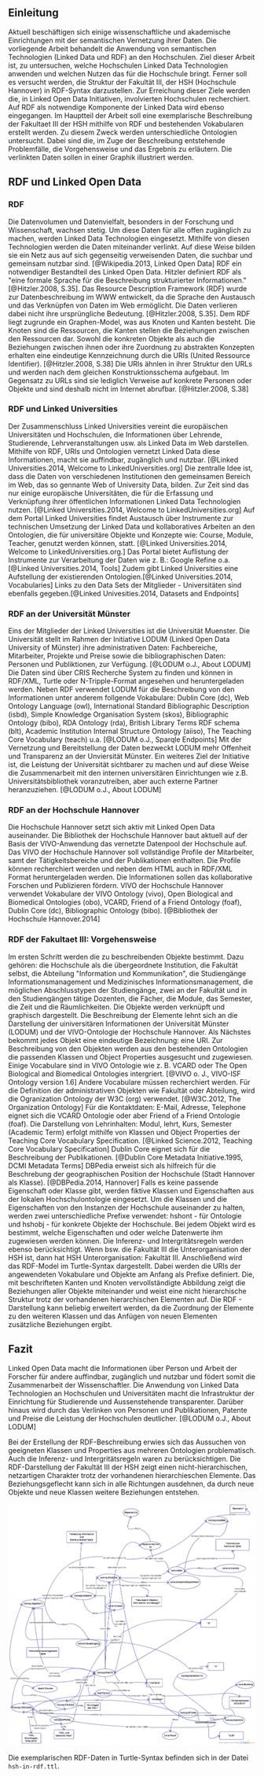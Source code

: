 ## Einleitung

Aktuell beschäftigen sich einige wissenschaftliche und akademische Einrichtungen mit der semantischen Vernetzung ihrer Daten. Die vorliegende Arbeit behandelt die Anwendung von semantischen Technologien (Linked Data und RDF) an den Hochschulen. Ziel dieser Arbeit ist, zu untersuchen, welche Hochschulen Linked Data Technologien anwenden und welchen Nutzen das für die Hochschule bringt. Ferner soll es versucht werden, die Struktur der Fakultät III, der HSH (Hochschule Hannover) in RDF-Syntax darzustellen. Zur Erreichung dieser Ziele werden die, in Linked Open Data Initiativen, involvierten Hochschulen recherchiert. Auf RDF als notwendige Komponente der Linked Data wird ebenso eingegangen. Im Hauptteil der Arbeit soll eine exemplarische Beschreibung der Fakultaet III der HSH mithilfe von RDF und bestehenden Vokabularen erstellt werden. Zu diesem Zweck werden unterschiedliche Ontologien untersucht. Dabei sind  die, im Zuge der Beschreibung entstehende Problemfälle, die Vorgehensweise und das Ergebnis zu erläutern. Die verlinkten Daten sollen in einer Graphik illustriert werden.   

## RDF und Linked Open Data  

### RDF

Die Datenvolumen und Datenvielfalt, besonders in der Forschung und Wissenschaft, wachsen stetig. Um diese Daten für alle offen zugänglich zu machen, werden Linked Data Technologien eingesetzt. Mithilfe von diesen Technologien werden die Daten miteinander verlinkt. Auf diese Weise bilden sie ein Netz aus auf sich gegenseitig verweisenden Daten, die suchbar und gemeinsam nutzbar sind. [@Wikipedia.2013, Linked Open Data] RDF ein notwendiger Bestandteil des Linked Open Data. Hitzler definiert RDF als "eine formale Sprache für die Beschreibung strukturierter Informationen." [@Hitzler.2008, S.35]. Das Resource Description Framework (RDF) wurde zur Datenbeschreibung im WWW entwickelt, da die Sprache den Austausch und das Verknüpfen von Daten im Web ermöglicht. Die Daten verlieren dabei nicht ihre ursprüngliche Bedeutung. [@Hitzler.2008, S.35]. Dem RDF liegt zugrunde ein Graphen-Model, was aus Knoten und Kanten besteht. Die Knoten sind die Ressourcen, die Kanten stellen die Beziehungen zwischen den Ressourcen dar. Sowohl die konkreten Objekte als auch die Beziehungen zwischen ihnen oder ihre Zuordnung zu abstrakten Konzepten erhalten eine eindeutige Kennzeichnung durch die URIs (United Ressource Identifier). [@Hitzler.2008, S.38] 
Die URIs ähnlen in ihrer Struktur den URLs und werden nach dem gleichen Konstruktionsschema aufgebaut. Im Gegensatz zu URLs sind sie lediglich Verweise auf konkrete Personen oder Objekte und sind deshalb nicht im Internet abrufbar. [@Hitzler.2008, S.38]


### RDF und Linked Universities

Der Zusammenschluss  Linked Universities vereint die europäischen Universitäten und Hochschulen, die Informationen über Lehrende, Studierende, Lehrveranstaltungen usw. als Linked Data im Web darstellen. Mithilfe von RDF, URIs und Ontologien vernetzt Linked Data diese Informationen, macht sie auffindbar,  zugänglich und nutzbar. [@Linked Universities.2014, Welcome to LinkedUniversities.org]
Die zentralle Idee ist, dass die Daten von verschiedenen Institutionen den gemeinsamen Bereich im Web, das so gennante Web of University Data, bilden. Zur Zeit sind das nur einige europäische Universitäten, die  für die Erfassung und Verknüpfung ihrer öffentlichen Informationen Linked Data Technologien nutzen. [@Linked Universities.2014, Welcome to LinkedUniversities.org]
Auf dem Portal Linked Universities findet Austausch über Instrumente zur technischen Umsetzung der Linked Data und kollaboratives Arbeiten an den Ontologien, die für universitäre Objekte und Konzepte wie: Course, Module, Teacher, genutzt werden können, statt. [@Linked Universities.2014, Welcome to LinkedUniversities.org.] Das Portal bietet Auflistung der Instrumente zur Verarbeitung der Daten wie z. B.: Google Refine o.a. [@Linked Universities.2014, Tools] Zudem gibt Linked Universities eine Aufstellung der existierenden Ontologien.[@Linked Universities.2014, Vocabularies] Links zu den Data Sets der Mitglieder - Universitäten sind ebenfalls gegeben.[@Linked Univesities.2014, Datasets and Endpoints]

### RDF an der Universität Münster

Eins der Mitglieder der Linked Universities ist die Universität Muenster. 
Die Universität stellt im Rahmen der Initiative LODUM (Linked Open Data University of Münster) ihre administrativen Daten:  Fachbereiche, Mitarbeiter, Projekte und Preise sowie die bibliographischen Daten: Personen und Publiktionen, zur Verfügung. [@LODUM o.J., About LODUM] Die Daten sind über CRIS Recherche System zu finden und können in RDF/XML, Turtle oder N-Tripple-Format angesehen und heruntergeladen werden. Neben RDF verwendet LODUM für die Beschreibung von den Informationen  unter anderem follgende Vokabulare: Dublin Core (dc), Web Ontology Language (owl),  International Standard Bibliographic Description (isbd),  Simple Knowledge Organisation System (skos), Bibliographic Ontology (bibo), RDA Ontology (rda), British Library Terms RDF schema (blt), Academic Institution Internal Structure Ontology (aiiso), The Teaching Core Vocabulary (teach) u.a. [@LODUM o.J., Sparqle Endpoints]
Mit der Vernetzung und Bereitstellung der Daten bezweckt LODUM mehr Offenheit und  Transparenz an der Unviersität Münster. Ein weiteres Ziel der Initiative ist, die Leistung der Universität sichtbarer zu machen und auf diese Weise die Zusammenarbeit mit den internen universitären Einrichtungen wie z.B. Universitätsbibliothek voranzutreiben, aber auch externe Partner heranzuziehen. [@LODUM o.J., About LODUM]


### RDF an der Hochschule Hannover

Die Hochschule Hannover setzt sich aktiv mit Linked Open Data  auseinander. Die Bibliothek der Hochschule Hannover baut aktuell auf der Basis der VIVO-Anwendung das vernetzte Datenpool der Hochschule auf. 
 Das VIVO der Hochschule Hannover soll vollständige Profile der Mitarbeiter, samt der Tätigkeitsbereiche und der Publikationen enthalten. Die Profile können recherchiert werden und neben dem HTML auch in RDF/XML  Format heruntergeladen werden. Die Informationen sollen das kollaborative Forschen und Publizieren fördern. VIVO der Hochschule Hannover verwendet Vokabulare der VIVO Ontology (vivo), Open Biological and Biomedical Ontologies (obo), VCARD, Friend of a Friend Ontology (foaf), Dublin Core (dc), Bibliographic Ontology (bibo). [@Bibliothek der Hochschule Hannover.2014]

### RDF der Fakultaet III: Vorgehensweise

Im ersten Schritt werden die zu beschreibenden Objekte bestimmt. Dazu gehören: die Hochschule als die übergeordnete Institution, die Fakultät selbst, die Abteilung "Information und Kommunikation", die Studiengänge Informationsmanagement und Medizinisches Informationsmanagement, die möglichen Abschlusstypen der Studiengänge, zwei an der Fakultät und in den Studiengängen tätige Dozenten, die Fächer, die Module, das Semester, die Zeit und die Räumlichkeiten. Die Objekte werden verknüpft und graphisch dargestellt.
Die Beschreibung der Elemente lehnt sich an die Darstellung der uiniversitären Informationen der Universität Münster (LODUM) und der VIVO-Ontologie der Hochschule Hannover.
Als Nächstes bekommt jedes Objekt eine eindeutige Bezeichnung: eine URI. Zur Beschreibung von den Objekten werden aus den bestehenden Ontologien die passenden Klassen und Object Properties ausgesucht und zugewiesen. Einige Vocabulare sind in VIVO Ontologie wie z. B. VCARD oder The Open Biological and Biomedical Ontologies  intergriert. [@VIVO o. J., VIVO-ISF Ontology version 1.6] Andere Vocabulare müssen recherchiert werden. Für die Definition der administrativen Objekten wie Fakultät oder Abteilung, wird die Ogranization Ontology der W3C (org) verwendet. [@W3C.2012, The Organization Ontology] Für die Kontaktdaten: E-Mail, Adresse, Telephone eignet sich die VCARD Ontologie oder aber Friend of a Friend Ontologie (foaf). Die Darstellung von Lehrinhalten: Modul, lehrt, Kurs, Semester (Academic Term) erfolgt mithilfe von Klassen und Object Properties der Teaching Core Vocabulary Specification. [@Linked Science.2012, Teaching Core Vocabulary Specification]  Dublin Core eignet sich für die Beschreibung der Publikationen. [@Dublin Core Metadata Initiative.1995, DCMI Metadata Terms] DBPedia erweist sich als hilfreich für die Beschrebung der geographischen Position der Hochschule (Stadt Hannover als Klasse). [@DBPedia.2014, Hannover]
Falls es keine passende Eigenschaft oder Klasse gibt, werden fiktive Klassen und Eigenschaften aus der lokalen Hochschulontologie eingesetzt.
Um die Klassen und die Eigenschaften von den Instanzen der Hochschule auseinander zu halten, werden zwei unterschiedliche Prefixe verwendet: hshont - für Ontologie und hshobj - für konkrete Objekte der Hochschule.
Bei jedem Objekt wird es bestimmt, welche Eigenschaften und oder welche Datenwerte ihm zugewiesen werden können.
Die Inferenz- und Intergritätsregeln werden ebenso berücksichtigt. Wenn bsw. die Fakultät III die Unterorganisation der HSH ist, dann hat HSH Unterorganisation: Fakultät III.
Anschließend wird das RDF-Model im Turtle-Syntax dargestellt. Dabei werden die URIs der angewendeten Vokabulare und Objekte am Anfang als Prefixe definiert. 
Die, mit beschrifteten Kanten und Knoten vervollständigte Abbildung zeigt die Beziehungen aller Objekte miteinander und weist eine nicht hierarchische Struktur trotz der vorhandenen hierarchischen Elementen auf. 
Die RDF - Darstellung kann beliebig erweitert werden, da die Zuordnung der Elemente zu den weiteren Klassen und das Anfügen von neuen Elementen zusätzliche Beziehungen ergibt.

## Fazit

Linked Open Data macht die Informationen über Person und Arbeit der Forscher für andere auffindbar, zugänglich und nutzbar und födert somit die Zusammenarbeit der Wissenschaftler. Die Anwendung von Linked Data Technologien an Hochschulen und Universitäten macht die Infrastruktur der Einrichtung für Studierende und Aussenstehende transparenter. Darüber hinaus
wird durch das Verlinken von Personen und Publikationen, Patente und Preise die Leistung der Hochschulen deutlicher. [@LODUM o.J., About LODUM]

Bei der Erstellung der RDF-Beschreibung erwies sich das Aussuchen von geeigneten Klassen und Properties aus mehreren Ontologien problematisch. Auch die Inferenz- und Intergritätsregeln waren zu berücksichtigen. Die RDF-Darstellung der Fakultät III der HSH zeigt einen nicht-hierarchischen, netzartigen Charakter trotz der vorhandenen hierarchieschen Elemente. Das Beziehungsgeflecht kann sich in alle Richtungen ausdehnen, da durch neue Objekte und neue Klassen weitere Beziehungen entstehen.

![Graphische Darstellung der Fakultaet III, HSH](images/rdf-beschreibung-der-hsh-fak-iii-updated.png)

Die exemplarischen RDF-Daten in Turtle-Syntax befinden sich in der Datei
`hsh-in-rdf.ttl`.
